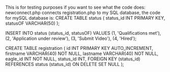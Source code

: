 This is for testing purposes if you want to see what the code does:
newconnect.php connects registration.php to my SQL database, the  code for mySQL database is:
CREATE TABLE status (
    status_id INT PRIMARY KEY,
    statusOF VARCHAR(50)
);

INSERT INTO status (status_id, statusOF) VALUES
(1, 'Qualifications met'),
(2, 'Application under review'),
(3, 'Submit Video'),
(4, 'Hired');

CREATE TABLE registration (
    id INT PRIMARY KEY AUTO_INCREMENT,
    firstname VARCHAR(40) NOT NULL,
    lastname VARCHAR(40) NOT NULL,
    eagle_id INT NOT NULL,
    status_id INT,
    FOREIGN KEY (status_id) REFERENCES status (status_id) ON DELETE SET NULL
);
